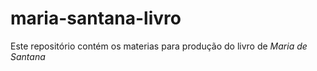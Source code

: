 # maria-santana-livro

Este repositório contém os materias para produção do livro de *Maria de Santana*
